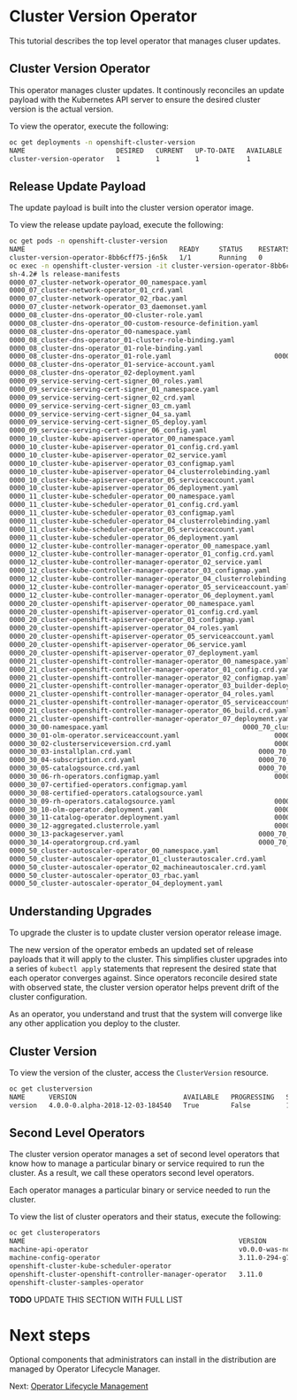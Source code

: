 # Cluster Version Operator

This tutorial describes the top level operator that manages cluser updates.

## Cluster Version Operator

This operator manages cluster updates.  It continously reconciles an update
payload with the Kubernetes API server to ensure the desired cluster version is
the actual version.

To view the operator, execute the following:

```sh
oc get deployments -n openshift-cluster-version
NAME                       DESIRED   CURRENT   UP-TO-DATE   AVAILABLE   AGE
cluster-version-operator   1         1         1            1           1h
```

## Release Update Payload

The update payload is built into the cluster version operator image.

To view the release update payload, execute the following:

```sh
oc get pods -n openshift-cluster-version
NAME                                       READY     STATUS    RESTARTS   AGE
cluster-version-operator-8bb6cff75-j6n5k   1/1       Running   0          1h
oc exec -n openshift-cluster-version -it cluster-version-operator-8bb6cff75-j6n5k /bin/
sh-4.2# ls release-manifests
0000_07_cluster-network-operator_00_namespace.yaml				       0000_50_machine-api-operator_00_namespace.yaml
0000_07_cluster-network-operator_01_crd.yaml					       0000_50_machine-api-operator_01_images.configmap.yaml
0000_07_cluster-network-operator_02_rbac.yaml					       0000_50_machine-api-operator_02_machine.crd.yaml
0000_07_cluster-network-operator_03_daemonset.yaml				       0000_50_machine-api-operator_03_machineset.crd.yaml
0000_08_cluster-dns-operator_00-cluster-role.yaml				       0000_50_machine-api-operator_04_machinedeployment.crd.yaml
0000_08_cluster-dns-operator_00-custom-resource-definition.yaml			       0000_50_machine-api-operator_05_cluster.crd.yaml
0000_08_cluster-dns-operator_00-namespace.yaml					       0000_50_machine-api-operator_06_machineclass.crd.yaml
0000_08_cluster-dns-operator_01-cluster-role-binding.yaml			       0000_50_machine-api-operator_07_machinehealthcheck.crd.yaml
0000_08_cluster-dns-operator_01-role-binding.yaml				       0000_50_machine-api-operator_08_rbac.yaml
0000_08_cluster-dns-operator_01-role.yaml					       0000_50_machine-api-operator_09_deployment.yaml
0000_08_cluster-dns-operator_01-service-account.yaml				       0000_50_machine-config-operator_00_namespace.yaml
0000_08_cluster-dns-operator_02-deployment.yaml					       0000_50_machine-config-operator_01_mcoconfig.crd.yaml
0000_09_service-serving-cert-signer_00_roles.yaml				       0000_50_machine-config-operator_02_images.configmap.yaml
0000_09_service-serving-cert-signer_01_namespace.yaml				       0000_50_machine-config-operator_03_rbac.yaml
0000_09_service-serving-cert-signer_02_crd.yaml					       0000_50_machine-config-operator_04_deployment.yaml
0000_09_service-serving-cert-signer_03_cm.yaml					       0000_51_machine-approver-00-ns.yaml
0000_09_service-serving-cert-signer_04_sa.yaml					       0000_51_machine-approver-01-sa.yaml
0000_09_service-serving-cert-signer_05_deploy.yaml				       0000_51_machine-approver-02-clusterrole.yaml
0000_09_service-serving-cert-signer_06_config.yaml				       0000_51_machine-approver-03-clusterrolebinding.yaml
0000_10_cluster-kube-apiserver-operator_00_namespace.yaml			       0000_51_machine-approver-04-deployment.yaml
0000_10_cluster-kube-apiserver-operator_01_config.crd.yaml			       0000_70_cluster-image-registry-operator_00-crd.yaml
0000_10_cluster-kube-apiserver-operator_02_service.yaml				       0000_70_cluster-image-registry-operator_01-namespace.yaml
0000_10_cluster-kube-apiserver-operator_03_configmap.yaml			       0000_70_cluster-image-registry-operator_01-openshift-config-managed-namespace.yaml
0000_10_cluster-kube-apiserver-operator_04_clusterrolebinding.yaml		       0000_70_cluster-image-registry-operator_01-openshift-config-namespace.yaml
0000_10_cluster-kube-apiserver-operator_05_serviceaccount.yaml			       0000_70_cluster-image-registry-operator_02-rbac.yaml
0000_10_cluster-kube-apiserver-operator_06_deployment.yaml			       0000_70_cluster-image-registry-operator_03-sa.yaml
0000_11_cluster-kube-scheduler-operator_00_namespace.yaml			       0000_70_cluster-image-registry-operator_04-operator.yaml
0000_11_cluster-kube-scheduler-operator_01_config.crd.yaml			       0000_70_cluster-image-registry-operator_05-ca-config.yaml
0000_11_cluster-kube-scheduler-operator_03_configmap.yaml			       0000_70_cluster-image-registry-operator_06-ca-rbac.yaml
0000_11_cluster-kube-scheduler-operator_04_clusterrolebinding.yaml		       0000_70_cluster-image-registry-operator_07-ca-serviceaccount.yaml
0000_11_cluster-kube-scheduler-operator_05_serviceaccount.yaml			       0000_70_cluster-image-registry-operator_08-ca-daemonset.yaml
0000_11_cluster-kube-scheduler-operator_06_deployment.yaml			       0000_70_cluster-ingress-operator_00-cluster-role.yaml
0000_12_cluster-kube-controller-manager-operator_00_namespace.yaml		       0000_70_cluster-ingress-operator_00-custom-resource-definition.yaml
0000_12_cluster-kube-controller-manager-operator_01_config.crd.yaml		       0000_70_cluster-ingress-operator_00-namespace.yaml
0000_12_cluster-kube-controller-manager-operator_02_service.yaml		       0000_70_cluster-ingress-operator_01-cluster-role-binding.yaml
0000_12_cluster-kube-controller-manager-operator_03_configmap.yaml		       0000_70_cluster-ingress-operator_01-kube-system-aws-creds-role-binding.yaml
0000_12_cluster-kube-controller-manager-operator_04_clusterrolebinding.yaml	       0000_70_cluster-ingress-operator_01-role-binding.yaml
0000_12_cluster-kube-controller-manager-operator_05_serviceaccount.yaml		       0000_70_cluster-ingress-operator_01-role.yaml
0000_12_cluster-kube-controller-manager-operator_06_deployment.yaml		       0000_70_cluster-ingress-operator_01-service-account.yaml
0000_20_cluster-openshift-apiserver-operator_00_namespace.yaml			       0000_70_cluster-ingress-operator_02-deployment.yaml
0000_20_cluster-openshift-apiserver-operator_01_config.crd.yaml			       0000_70_cluster-monitoring-operator_01-namespace.yaml
0000_20_cluster-openshift-apiserver-operator_03_configmap.yaml			       0000_70_cluster-monitoring-operator_02-role-binding.yaml
0000_20_cluster-openshift-apiserver-operator_04_roles.yaml			       0000_70_cluster-monitoring-operator_02-role.yaml
0000_20_cluster-openshift-apiserver-operator_05_serviceaccount.yaml		       0000_70_cluster-monitoring-operator_03-config.yaml
0000_20_cluster-openshift-apiserver-operator_06_service.yaml			       0000_70_cluster-monitoring-operator_03-etcd-secret.yaml
0000_20_cluster-openshift-apiserver-operator_07_deployment.yaml			       0000_70_cluster-monitoring-operator_04-deployment.yaml
0000_21_cluster-openshift-controller-manager-operator_00_namespace.yaml		       0000_70_cluster-node-tuning-operator_01-namespace.yaml
0000_21_cluster-openshift-controller-manager-operator_01_config.crd.yaml	       0000_70_cluster-node-tuning-operator_02-crd.yaml
0000_21_cluster-openshift-controller-manager-operator_02_configmap.yaml		       0000_70_cluster-node-tuning-operator_03-rbac.yaml
0000_21_cluster-openshift-controller-manager-operator_03_builder-deployer-config.yaml  0000_70_cluster-node-tuning-operator_04-operator.yaml
0000_21_cluster-openshift-controller-manager-operator_04_roles.yaml		       0000_70_cluster-samples-operator_00-crd.yaml
0000_21_cluster-openshift-controller-manager-operator_05_serviceaccount.yaml	       0000_70_cluster-samples-operator_01-namespace.yaml
0000_21_cluster-openshift-controller-manager-operator_06_build.crd.yaml		       0000_70_cluster-samples-operator_02-sa.yaml
0000_21_cluster-openshift-controller-manager-operator_07_deployment.yaml	       0000_70_cluster-samples-operator_03-rbac.yaml
0000_30_00-namespace.yaml							       0000_70_cluster-samples-operator_04-openshift-rbac.yaml
0000_30_01-olm-operator.serviceaccount.yaml					       0000_70_cluster-samples-operator_05-operator.yaml
0000_30_02-clusterserviceversion.crd.yaml					       0000_70_console-operator_00-crd.yaml
0000_30_03-installplan.crd.yaml							       0000_70_console-operator_00-oauth.yaml
0000_30_04-subscription.crd.yaml						       0000_70_console-operator_01-namespace.yaml
0000_30_05-catalogsource.crd.yaml						       0000_70_console-operator_02-rbac-role.yaml
0000_30_06-rh-operators.configmap.yaml						       0000_70_console-operator_03-rbac-rolebinding.yaml
0000_30_07-certified-operators.configmap.yaml					       0000_70_console-operator_04-config.yaml
0000_30_08-certified-operators.catalogsource.yaml				       0000_70_console-operator_04-sa.yaml
0000_30_09-rh-operators.catalogsource.yaml					       0000_70_console-operator_05-operator.yaml
0000_30_10-olm-operator.deployment.yaml						       0000_70_csi-operator_01_crd.yaml
0000_30_11-catalog-operator.deployment.yaml					       0000_70_csi-operator_02_csi_roles.yaml
0000_30_12-aggregated.clusterrole.yaml						       0000_70_csi-operator_03_csi_operator_role.yaml
0000_30_13-packageserver.yaml							       0000_70_csi-operator_04_namespace.yaml
0000_30_14-operatorgroup.crd.yaml						       0000_70_csi-operator_05_sa.yaml
0000_50_cluster-autoscaler-operator_00_namespace.yaml				       0000_70_csi-operator_06_role_binding.yaml
0000_50_cluster-autoscaler-operator_01_clusterautoscaler.crd.yaml		       0000_70_csi-operator_07_config.yaml
0000_50_cluster-autoscaler-operator_02_machineautoscaler.crd.yaml		       0000_70_csi-operator_99_operator.yaml
0000_50_cluster-autoscaler-operator_03_rbac.yaml				       image-references
0000_50_cluster-autoscaler-operator_04_deployment.yaml
```

## Understanding Upgrades

To upgrade the cluster is to update cluster version operator release image.

The new version of the operator embeds an updated set of release payloads that it will
apply to the cluster.  This simplifies cluster upgrades into a series of `kubectl apply`
statements that represent the desired state that each operator converges against.  Since
operators reconcile desired state with observed state, the cluster version operator helps
prevent drift of the cluster configuration.

As an operator, you understand and trust that the system will converge like any other
application you deploy to the cluster.

## Cluster Version

To view the version of the cluster, access the `ClusterVersion` resource.

```sh
oc get clusterversion
NAME      VERSION                           AVAILABLE   PROGRESSING   SINCE     STATUS
version   4.0.0-0.alpha-2018-12-03-184540   True        False         1h        Cluster version is 4.0.0-0.alpha-2018-12-03-184540
```

## Second Level Operators

The cluster version operator manages a set of second level operators that know how to manage
a particular binary or service required to run the cluster.  As a result, we call these operators
second level operators.

Each operator manages a particular binary or service needed to run the cluster.

To view the list of cluster operators and their status, execute the following:

```sh
oc get clusteroperators
NAME                                                      VERSION                         AVAILABLE   PROGRESSING   SINCE
machine-api-operator                                      v0.0.0-was-not-built-properly   True                      1m
machine-config-operator                                   3.11.0-294-g77b0e7bc-dirty      True        False         16s
openshift-cluster-kube-scheduler-operator                                                                           
openshift-cluster-openshift-controller-manager-operator   3.11.0                          True        False         
openshift-cluster-samples-operator                                                        True        False         1h
```
**TODO** UPDATE THIS SECTION WITH FULL LIST

# Next steps

Optional components that administrators can install in the distribution are
managed by Operator Lifecycle Manager.

Next: [Operator Lifecycle Management](03-operator-lifecycle-manager.md)